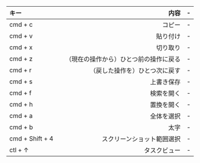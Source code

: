 

| キー | 内容 | - |
|:-----------|------------:|:------------:|
| cmd + c       |        コピー |     -     |
| cmd + v       |        貼り付け |     -     |
| cmd + x     |      切り取り |    -    |
| cmd + z         |     （現在の操作から）ひとつ前の操作に戻る　|      -      |
| cmd + r       |       （戻した操作を）ひとつ次に戻す |    -    |
| cmd + s    |     上書き保存 |   -    |
| cmd + f    |     検索を開く |   -    |
| cmd + h    |     置換を開く |   -    |
| cmd + a    |     全体を選択 |   -    |
| cmd + b    |     太字 |   -    |
| cmd + Shift + 4  | スクリーンショット範囲選択 |   -    |
| ctl + ↑  |     タスクビュー |   -    |

